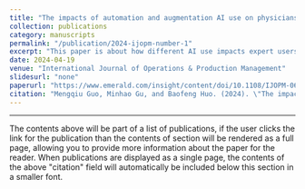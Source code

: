 ```yaml
---
title: "The impacts of automation and augmentation AI use on physicians’ performance: an ambidextrous perspective"
collection: publications
category: manuscripts
permalink: "/publication/2024-ijopm-number-1"
excerpt: "This paper is about how different AI use impacts expert users' performance (like innovation and production)"
date: 2024-04-19
venue: "International Journal of Operations & Production Management"
slidesurl: "none"
paperurl: "https://www.emerald.com/insight/content/doi/10.1108/IJOPM-06-2023-0509/full/html"
citation: "Mengqiu Guo, Minhao Gu, and Baofeng Huo. (2024). \"The impacts of automation and augmentation AI use on physicians’ performance: an ambidextrous perspective.\" <i>International Journal of Operations & Production Management </i>. ahead-of-print."
---
```


---

The contents above will be part of a list of publications, if the user clicks the link for the publication than the contents of section will be rendered as a full page, allowing you to provide more information about the paper for the reader. When publications are displayed as a single page, the contents of the above "citation" field will automatically be included below this section in a smaller font.
